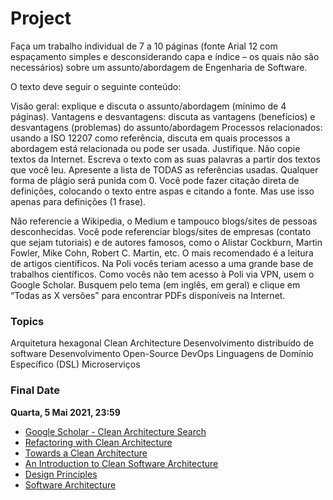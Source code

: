 # Project

Faça um trabalho individual de 7 a 10 páginas (fonte Arial 12 com espaçamento simples e desconsiderando capa e índice – os quais não são necessários) sobre um assunto/abordagem de Engenharia de Software.

O texto deve seguir o seguinte conteúdo:

Visão geral: explique e discuta o assunto/abordagem (mínimo de 4 páginas).
Vantagens e desvantagens: discuta as vantagens (benefícios) e desvantagens (problemas) do assunto/abordagem
Processos relacionados: usando a ISO 12207 como referência, discuta em quais processos a abordagem está relacionada ou pode ser usada. Justifique.
Não copie textos da Internet. Escreva o texto com as suas palavras a partir dos textos que você leu. Apresente a lista de TODAS as referências usadas. Qualquer forma de plágio será punida com 0. Você pode fazer citação direta de definições, colocando o texto entre aspas e citando a fonte. Mas use isso apenas para definições (1 frase).

Não referencie a Wikipedia, o Medium e tampouco blogs/sites de pessoas desconhecidas. Você pode referenciar blogs/sites de empresas (contato que sejam tutoriais) e de autores famosos, como o Alistar Cockburn, Martin Fowler, Mike Cohn, Robert C. Martin,  etc. O mais recomendado é a leitura de artigos científicos. Na Poli vocês teriam acesso a uma grande base de trabalhos científicos. Como vocês não tem acesso à Poli via VPN, usem o Google Scholar. Busquem pelo tema (em inglês, em geral) e clique em “Todas as X versões” para encontrar PDFs disponíveis na Internet.

### Topics
Arquitetura hexagonal
Clean Architecture
Desenvolvimento distribuído de software
Desenvolvimento Open-Source
DevOps
Linguagens de Domínio Específico (DSL)
Microserviços

### Final Date
**Quarta, 5 Mai 2021, 23:59**

- [Google Scholar - Clean Architecture Search](https://scholar.google.com/scholar?start=40&q=clean+architecture+software+Robert+Martin&hl=en&as_sdt=0,5)
- [Refactoring with Clean Architecture](http://courses.cecs.anu.edu.au/courses/CSPROJECTS/19S2/reports/u6052043_report.pdf)
- [Towards a Clean Architecture](http://courses.cecs.anu.edu.au/courses/CSPROJECTS/19S1/reports/u6022913_report.pdf)
- [An Introduction to Clean Software Architecture](https://pivanics.users.cs.helsinki.fi/portfolio/docs/publications/Peter_Ivanics-Clean_Software_Architecture.pdf)
- [Design Principles](http://staff.cs.utu.fi/staff/jouni.smed/doos_06/material/DesignPrinciplesAndPatterns.pdf)
- [Software Architecture](https://sci-hub.do/10.1145/1810295.1810435)
